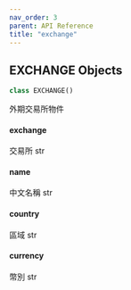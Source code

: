 ```yaml
---  
nav_order: 3
parent: API Reference  
title: "exchange"
--- 
```

<link rel="stylesheet" href="/assets/css/just-the-docs-custom.css">
<a id="exchange.EXCHANGE"></a>

## EXCHANGE Objects

```python
class EXCHANGE()
```

外期交易所物件

<a id="exchange.EXCHANGE.exchange"></a>

#### exchange

交易所 str

<a id="exchange.EXCHANGE.name"></a>

#### name

中文名稱 str

<a id="exchange.EXCHANGE.country"></a>

#### country

區域 str

<a id="exchange.EXCHANGE.currency"></a>

#### currency

幣別 str

